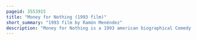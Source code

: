 ```yaml
---
pageid: 3553915
title: "Money for Nothing (1993 film)"
short_summary: "1993 film by Ramón Menéndez"
description: "Money for Nothing is a 1993 american biographical Comedy Crime Film based on the Philadelphia Inquirer Article Finders Keepers by Mark Bowden directed by Ramn Menndez and written by Menndez. The Film stars john Cusack in the leading Role with a supporting Cast that includes michael Madsen Debi Mazar Benicio Del toro Maury Chaykin Michael Rapaport James gandolfini philip seymour Hoffman and."
---
```


